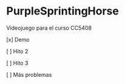 # PurpleSprintingHorse
Videojuego para el curso CC5408

[x] Demo

[ ] Hito 2

[ ] Hito 3

[ ] Más problemas
